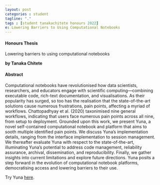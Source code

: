 ```yaml
---
layout: post
categories : student
tagline: "."
tags : [student tanakachitete honours 2022]
e: Lowering Barriers to Using Computational Notebooks
---
```


#### Honours Thesis

Lowering barriers to using computational notebooks

**by Tanaka Chitete**


#### Abstract

Computational notebooks have revolutionised how data scientists, researchers, and educators engage with scientific computing—combining executable code, rich-text documentation, and visualisations. As their popularity has surged, so too has the realisation that the state-of-the-art solutions cause numerous frustrations, pain points, affecting a myriad of workflows. Chattopadhyay et al. (2020) taxonimised nine general workflows, indicating that users face numerous pain points across all nine, from setup to deployment. Grounded upon this work, we present Yuna, a novel self-contained computational notebook and platform that aims to sooth multiple identified pain points. We discuss Yuna’s implementation details, ranging from the interface implementation to session management. We thereafter evaluate Yuna with respect to the state-of-the-art, illuminating Yuna’s potential to address code management, reliability assurance, archival, dissemination, and reproducibility. Finally, we gather insights into current limitations and explore future directions. Yuna posits a step forward in the evolution of computational notebook platforms, democratising access and lowering barriers to their use.

Try Yuna [here](http://rahul.gopinath.org/notebook.html).

